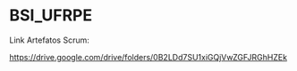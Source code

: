 # BSI_UFRPE

Link Artefatos Scrum:

https://drive.google.com/drive/folders/0B2LDd7SU1xiGQjVwZGFJRGhHZEk
